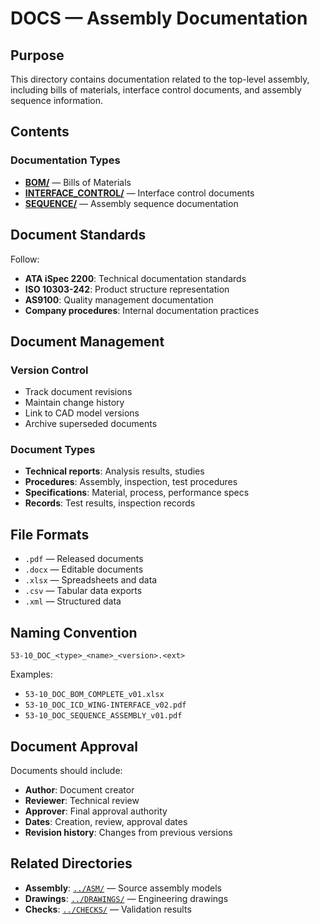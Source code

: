 # DOCS — Assembly Documentation

## Purpose

This directory contains documentation related to the top-level assembly, including bills of materials, interface control documents, and assembly sequence information.

## Contents

### Documentation Types
- **[BOM/](./BOM/)** — Bills of Materials
- **[INTERFACE_CONTROL/](./INTERFACE_CONTROL/)** — Interface control documents
- **[SEQUENCE/](./SEQUENCE/)** — Assembly sequence documentation

## Document Standards

Follow:
- **ATA iSpec 2200**: Technical documentation standards
- **ISO 10303-242**: Product structure representation
- **AS9100**: Quality management documentation
- **Company procedures**: Internal documentation practices

## Document Management

### Version Control
- Track document revisions
- Maintain change history
- Link to CAD model versions
- Archive superseded documents

### Document Types
- **Technical reports**: Analysis results, studies
- **Procedures**: Assembly, inspection, test procedures
- **Specifications**: Material, process, performance specs
- **Records**: Test results, inspection records

## File Formats

- `.pdf` — Released documents
- `.docx` — Editable documents
- `.xlsx` — Spreadsheets and data
- `.csv` — Tabular data exports
- `.xml` — Structured data

## Naming Convention

```
53-10_DOC_<type>_<name>_<version>.<ext>
```

Examples:
- `53-10_DOC_BOM_COMPLETE_v01.xlsx`
- `53-10_DOC_ICD_WING-INTERFACE_v02.pdf`
- `53-10_DOC_SEQUENCE_ASSEMBLY_v01.pdf`

## Document Approval

Documents should include:
- **Author**: Document creator
- **Reviewer**: Technical review
- **Approver**: Final approval authority
- **Dates**: Creation, review, approval dates
- **Revision history**: Changes from previous versions

## Related Directories

- **Assembly**: [`../ASM/`](../ASM/) — Source assembly models
- **Drawings**: [`../DRAWINGS/`](../DRAWINGS/) — Engineering drawings
- **Checks**: [`../CHECKS/`](../CHECKS/) — Validation results
